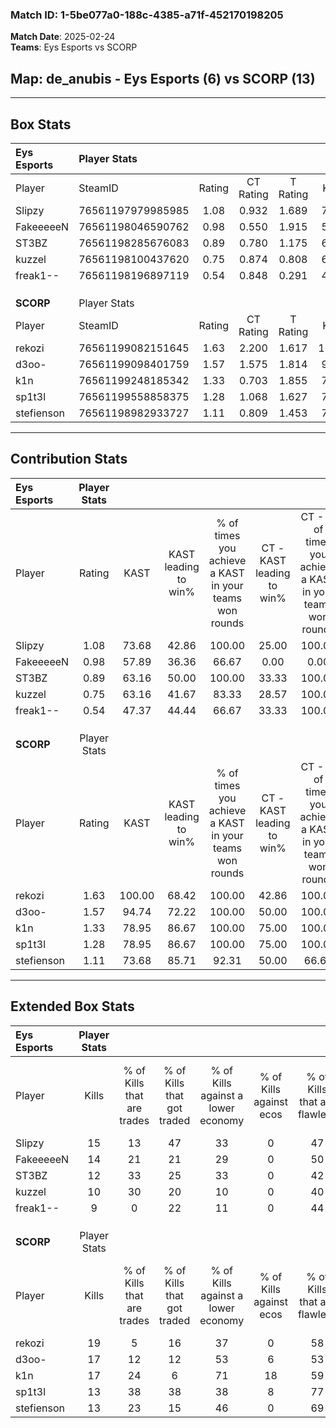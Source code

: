 ### Match ID: 1-5be077a0-188c-4385-a71f-452170198205  
**Match Date**: 2025-02-24  
**Teams**: Eys Esports vs SCORP  

## **Map**: de_anubis - Eys Esports (6) vs SCORP (13)  
---  

## Box Stats  

| **Eys Esports** | Player Stats      |        |           |          |        |       |       |         |        |      |     |
| :- | :- | :-: | :-: | :-: | :-: | :-: | :-: | :-: | :-: | :-: | :-: |
| Player          | SteamID           | Rating | CT Rating | T Rating |  KAST  |  ADR  | Kills | Assists | Deaths | K/D  | HS% |
| Slipzy          | 76561197979985985 |  1.08  |   0.932   |  1.689   | 73.68  | 82.6  |  15   |    2    |   17   | 0.88 | 60  |
| FakeeeeeN       | 76561198046590762 |  0.98  |   0.550   |  1.915   | 57.89  | 94.6  |  14   |    6    |   17   | 0.82 | 42  |
| ST3BZ           | 76561198285676083 |  0.89  |   0.780   |  1.175   | 63.16  | 64.8  |  12   |    2    |   14   | 0.86 | 25  |
| kuzzel          | 76561198100437620 |  0.75  |   0.874   |  0.808   | 63.16  | 63.9  |  10   |    3    |   16   | 0.63 | 60  |
| freak1--        | 76561198196897119 |  0.54  |   0.848   |  0.291   | 47.37  | 54.4  |   9   |    0    |   16   | 0.56 | 33  |
|                 |                   |        |           |          |        |       |       |         |        |      |     |
|                 |                   |        |           |          |        |       |       |         |        |      |     |
|                 |                   |        |           |          |        |       |       |         |        |      |     |
| **SCORP**       | Player Stats      |        |           |          |        |       |       |         |        |      |     |
| Player          | SteamID           | Rating | CT Rating | T Rating |  KAST  |  ADR  | Kills | Assists | Deaths | K/D  | HS% |
| rekozi          | 76561199082151645 |  1.63  |   2.200   |  1.617   | 100.00 | 91.4  |  19   |    3    |   12   | 1.58 | 57  |
| d3oo-           | 76561199098401759 |  1.57  |   1.575   |  1.814   | 94.74  | 102.1 |  17   |   10    |   12   | 1.42 | 35  |
| k1n             | 76561199248185342 |  1.33  |   0.703   |  1.855   | 78.95  | 87.4  |  17   |    6    |   14   | 1.21 | 70  |
| sp1t3l          | 76561199558858375 |  1.28  |   1.068   |  1.627   | 78.95  | 100.7 |  13   |    7    |   11   | 1.18 | 76  |
| stefienson      | 76561198982933727 |  1.11  |   0.809   |  1.453   | 73.68  | 71.3  |  13   |    5    |   12   | 1.08 | 46  |
---  

## Contribution Stats  

| **Eys Esports** | Player Stats |        |                      |                                                        |                           |                                                             |                          |                                                            |
| :- | :-: | :-: | :-: | :-: | :-: | :-: | :-: | :-: |
| Player          |    Rating    |  KAST  | KAST leading to win% | % of times you achieve a KAST in your teams won rounds | CT - KAST leading to win% | CT - % of times you achieve a KAST in your teams won rounds | T - KAST leading to win% | T - % of times you achieve a KAST in your teams won rounds |
| Slipzy          |     1.08     | 73.68  |        42.86         |                         100.00                         |           25.00           |                           100.00                            |          66.67           |                           100.00                           |
| FakeeeeeN       |     0.98     | 57.89  |        36.36         |                         66.67                          |           0.00            |                            0.00                             |          66.67           |                           100.00                           |
| ST3BZ           |     0.89     | 63.16  |        50.00         |                         100.00                         |           33.33           |                           100.00                            |          66.67           |                           100.00                           |
| kuzzel          |     0.75     | 63.16  |        41.67         |                         83.33                          |           28.57           |                           100.00                            |          60.00           |                           75.00                            |
| freak1--        |     0.54     | 47.37  |        44.44         |                         66.67                          |           33.33           |                           100.00                            |          66.67           |                           50.00                            |
|                 |              |        |                      |                                                        |                           |                                                             |                          |                                                            |
|                 |              |        |                      |                                                        |                           |                                                             |                          |                                                            |
|                 |              |        |                      |                                                        |                           |                                                             |                          |                                                            |
| **SCORP**       | Player Stats |        |                      |                                                        |                           |                                                             |                          |                                                            |
| Player          |    Rating    |  KAST  | KAST leading to win% | % of times you achieve a KAST in your teams won rounds | CT - KAST leading to win% | CT - % of times you achieve a KAST in your teams won rounds | T - KAST leading to win% | T - % of times you achieve a KAST in your teams won rounds |
| rekozi          |     1.63     | 100.00 |        68.42         |                         100.00                         |           42.86           |                           100.00                            |          83.33           |                           100.00                           |
| d3oo-           |     1.57     | 94.74  |        72.22         |                         100.00                         |           50.00           |                           100.00                            |          83.33           |                           100.00                           |
| k1n             |     1.33     | 78.95  |        86.67         |                         100.00                         |           75.00           |                           100.00                            |          90.91           |                           100.00                           |
| sp1t3l          |     1.28     | 78.95  |        86.67         |                         100.00                         |           75.00           |                           100.00                            |          90.91           |                           100.00                           |
| stefienson      |     1.11     | 73.68  |        85.71         |                         92.31                          |           50.00           |                            66.67                            |          100.00          |                           100.00                           |
---  

## Extended Box Stats  

| **Eys Esports** | Player Stats |                            |                            |                                    |                         |                              |                                 |        |                             |                                     |                          |                               |                            |
| :- | :-: | :-: | :-: | :-: | :-: | :-: | :-: | :-: | :-: | :-: | :-: | :-: | :-: |
| Player          |    Kills     | % of Kills that are trades | % of Kills that got traded | % of Kills against a lower economy | % of Kills against ecos | % of Kills that are flawless | % of Kills that are close duels | Deaths | % of Deaths that get traded | % of Deaths against a lower economy | % of Deaths against ecos | % of Deaths that are flawless | % of Deaths that are close |
| Slipzy          |      15      |             13             |             47             |                 33                 |            0            |              47              |                7                |   17   |             29              |                 18                  |            0             |              82               |             6              |
| FakeeeeeN       |      14      |             21             |             21             |                 29                 |            0            |              50              |               14                |   17   |             12              |                 18                  |            0             |              47               |             12             |
| ST3BZ           |      12      |             33             |             25             |                 33                 |            0            |              42              |                8                |   14   |              0              |                 14                  |            0             |              71               |             0              |
| kuzzel          |      10      |             30             |             20             |                 10                 |            0            |              40              |                0                |   16   |             19              |                 19                  |            0             |              44               |             0              |
| freak1--        |      9       |             0              |             22             |                 11                 |            0            |              44              |               11                |   16   |             19              |                 19                  |            0             |              63               |             6              |
|                 |              |                            |                            |                                    |                         |                              |                                 |        |                             |                                     |                          |                               |                            |
|                 |              |                            |                            |                                    |                         |                              |                                 |        |                             |                                     |                          |                               |                            |
|                 |              |                            |                            |                                    |                         |                              |                                 |        |                             |                                     |                          |                               |                            |
| **SCORP**       | Player Stats |                            |                            |                                    |                         |                              |                                 |        |                             |                                     |                          |                               |                            |
| Player          |    Kills     | % of Kills that are trades | % of Kills that got traded | % of Kills against a lower economy | % of Kills against ecos | % of Kills that are flawless | % of Kills that are close duels | Deaths | % of Deaths that get traded | % of Deaths against a lower economy | % of Deaths against ecos | % of Deaths that are flawless | % of Deaths that are close |
| rekozi          |      19      |             5              |             16             |                 37                 |            0            |              58              |                5                |   12   |             50              |                 25                  |            0             |              42               |             0              |
| d3oo-           |      17      |             12             |             12             |                 53                 |            6            |              53              |                6                |   12   |             42              |                 25                  |            0             |              33               |             25             |
| k1n             |      17      |             24             |             6              |                 71                 |           18            |              59              |                6                |   14   |             21              |                 36                  |            0             |              43               |             7              |
| sp1t3l          |      13      |             38             |             38             |                 38                 |            8            |              77              |                8                |   11   |              0              |                 27                  |            0             |              45               |             0              |
| stefienson      |      13      |             23             |             15             |                 46                 |            0            |              69              |                0                |   12   |             25              |                 33                  |            0             |              67               |             8              |
